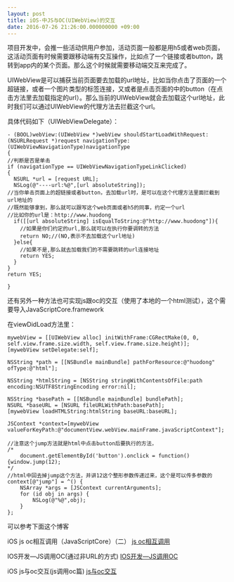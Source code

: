 ```yaml
---
layout: post
title: iOS-中JS与OC(UIWebView)的交互
date: 2016-07-26 21:26:00.000000000 +09:00
---
```

项目开发中，会推一些活动供用户参加，活动页面一般都是用h5或者web页面，这活动页面有时候需要跟移动端有交互操作，比如点了一个链接或者button，跳转到app内的某个页面。那么这个时候就需要移动端交互来完成了。

UIWebView是可以捕获当前页面要去加载的url地址，比如当你点击了页面的一个超链接，或者一个图片类型的标签连接，又或者是点击页面的中的button（在点击方法里去加载指定的url）。那么当前的UIWebView就会去加载这个url地址，此时我们可以通过UIWebView的代理方法去拦截这个url。

具体代码如下（UIWebViewDelegate）：

```
- (BOOL)webView:(UIWebView *)webView shouldStartLoadWithRequest:(NSURLRequest *)request navigationType:(UIWebViewNavigationType)navigationType
{
//判断是否是单击
if (navigationType == UIWebViewNavigationTypeLinkClicked)
{
  NSURL *url = [request URL];
  NSLog(@"----url:%@",[url absoluteString]);
//当你单击页面上的超链接或者button，去加载url时，是可以在这个代理方法里面拦截到url地址的
//既然能够拿到，那么就可以跟写这个web页面或者h5的同事，约定一个url
//比如你的url是：http://www.huodong
  if([[url absoluteString] isEqualToString:@"http://www.huodong"]){
    //如果是你们约定的url,那么就可以在执行你要调转的方法
    return NO;//(NO,表示不去加载这个url地址)
  }else{
    //如果不是,那么就去加载我们的不需要跳转的url连接地址
    return YES;
  }
}
return YES;

}

```

还有另外一种方法也可实现js跟oc的交互（使用了本地的一个html测试），这个需要导入JavaScriptCore.framework

在viewDidLoad方法里：

```
mywebView = [[UIWebView alloc] initWithFrame:CGRectMake(0, 0, self.view.frame.size.width, self.view.frame.size.height)];
[mywebView setDelegate:self];

NSString *path = [[NSBundle mainBundle] pathForResource:@"huodong" ofType:@"html"];

NSString *htmlString = [NSString stringWithContentsOfFile:path encoding:NSUTF8StringEncoding error:nil];

NSString *basePath = [[NSBundle mainBundle] bundlePath];
NSURL *baseURL = [NSURL fileURLWithPath:basePath];
[mywebView loadHTMLString:htmlString baseURL:baseURL];

JSContext *context=[mywebView valueForKeyPath:@"documentView.webView.mainFrame.javaScriptContext"];

//注意这个jump方法就是html中点击button后要执行的方法，
/*
	document.getElementById('button').onclick = function(){window.jump(12);
*/
//html中回去掉jump这个方法，并讲12这个整形参数传递过来，这个是可以传多参数的
context[@"jump"] = ^() {
	NSArray *args = [JSContext currentArguments];
	for (id obj in args) {
		NSLog(@"%@",obj);
	}
};
```

可以参考下面这个博客

iOS js oc相互调用（JavaScriptCore）（二）
[js oc相互调用](http://blog.csdn.net/lwjok2007/article/details/47058795)

IOS开发—JS调用OC(通过非URL的方式)
[IOS开发—JS调用OC](http://www.jianshu.com/p/df76cc7a395d)

iOS js与oc交互(js调用oc篇)
[js与oc交互](http://www.jianshu.com/p/4099d9634810)

